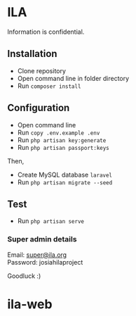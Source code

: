 # ILA

Information is confidential.

## Installation
- Clone repository
- Open command line in folder directory
- Run ``` composer install ```

## Configuration
- Open command line 
- Run ``` copy .env.example .env ```
- Run ``` php artisan key:generate ```
- Run ``` php artisan passport:keys ``` 

Then, 
- Create MySQL database ```laravel```
- Run ``` php artisan migrate --seed ```

## Test
- Run ``` php artisan serve ```

### Super admin details
Email: super@ila.org <br>
Password: josiahilaproject

Goodluck :)
# ila-web

